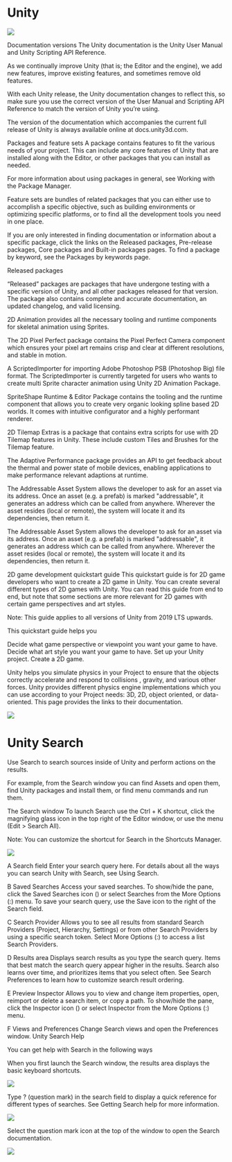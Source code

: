 # Unity

![](PrefabsIntroScene.png)

Documentation versions
The Unity documentation is the Unity User Manual and Unity Scripting API Reference.

As we continually improve Unity (that is; the Editor and the engine), we add new features, improve existing features, and sometimes remove old features.

With each Unity release, the Unity documentation changes to reflect this, so make sure you use the correct version of the User Manual and Scripting API Reference to match the version of Unity you’re using.

The version of the documentation which accompanies the current full release of Unity is always available online at docs.unity3d.com.

Packages and feature sets
A package contains features to fit the various needs of your project. This can include any core features of Unity that are installed along with the Editor, or other packages that you can install as needed.

For more information about using packages in general, see Working with the Package Manager.

Feature sets are bundles of related packages that you can either use to accomplish a specific objective, such as building environments or optimizing specific platforms, or to find all the development tools you need in one place.

If you are only interested in finding documentation or information about a specific package, click the links on the Released packages, Pre-release packages, Core packages and Built-in packages
 pages. To find a package by keyword, see the Packages by keywords page.

Released packages

“Released” packages are packages that have undergone testing with a specific version of Unity, and all other packages released for that version. The package also contains complete and accurate documentation, an updated changelog, and valid licensing.

2D Animation provides all the necessary tooling and runtime components for skeletal animation using Sprites.

The 2D Pixel Perfect package contains the Pixel Perfect Camera component which ensures your pixel art remains crisp and clear at different resolutions, and stable in motion.

A ScriptedImporter for importing Adobe Photoshop PSB (Photoshop Big) file format. The ScriptedImporter is currently targeted for users who wants to create multi Sprite character animation using Unity 2D Animation Package.

SpriteShape Runtime & Editor Package contains the tooling and the runtime component that allows you to create very organic looking spline based 2D worlds. It comes with intuitive configurator and a highly performant renderer.


2D Tilemap Extras is a package that contains extra scripts for use with 2D Tilemap features in Unity. These include custom Tiles and Brushes for the Tilemap feature.

The Adaptive Performance package provides an API to get feedback about the thermal and power state of mobile devices, enabling applications to make performance relevant adaptions at runtime.

The Addressable Asset System allows the developer to ask for an asset via its address. Once an asset (e.g. a prefab) is marked "addressable", it generates an address which can be called from anywhere. Wherever the asset resides (local or remote), the system will locate it and its dependencies, then return it.

The Addressable Asset System allows the developer to ask for an asset via its address. Once an asset (e.g. a prefab) is marked "addressable", it generates an address which can be called from anywhere. Wherever the asset resides (local or remote), the system will locate it and its dependencies, then return it.

2D game development quickstart guide
This quickstart guide is for 2D game developers who want to create a 2D game in Unity. You can create several different types of 2D games with Unity. You can read this guide from end to end, but note that some sections are more relevant for 2D games with certain game perspectives and art styles.

Note: This guide applies to all versions of Unity from 2019 LTS upwards.

This quickstart guide helps you

Decide what game perspective or viewpoint you want your game to have.
Decide what art style you want your game to have.
Set up your Unity project.
Create a 2D game.

Unity helps you simulate physics in your Project to ensure that the objects correctly accelerate and respond to collisions
, gravity, and various other forces. Unity provides different physics engine implementations which you can use according to your Project needs: 3D, 2D, object oriented, or data-oriented. This page provides the links to their documentation.

![](PhysicsIntroPic.jpg)

# Unity Search

Use Search to search sources inside of Unity and perform actions on the results.

For example, from the Search window you can find Assets and open them, find Unity packages and install them, or find menu commands and run them.


The Search window
To launch Search use the Ctrl + K shortcut, click the magnifying glass icon in the top right of the Editor window, or use the menu (Edit > Search All).

Note: You can customize the shortcut for Search in the Shortcuts Manager.

![](search-window-callouts.png)

A	Search field	Enter your search query here.
For details about all the ways you can search Unity with Search, see Using Search.

B	Saved Searches	Access your saved searches. To show/hide the pane, click the Saved Searches icon () or select Searches from the More Options (:) menu.
To save your search query, use the Save icon to the right of the Search field.

C	Search Provider	Allows you to see all results from standard Search Providers (Project, Hierarchy, Settings) or from other Search Providers by using a specific search token. Select More Options (:) to access a list Search Providers.

D	Results area	Displays search results as you type the search query.
Items that best match the search query appear higher in the results. Search also learns over time, and prioritizes items that you select often. See Search Preferences to learn how to customize search result ordering.

E	Preview Inspector
Allows you to view and change item properties, open, reimport or delete a search item, or copy a path. To show/hide the pane, click the Inspector icon () or select Inspector from the More Options (:) menu.

F	Views and Preferences	Change Search views and open the Preferences window.
Unity Search Help

You can get help with Search in the following ways

When you first launch the Search window, the results area displays the basic keyboard shortcuts.

![](search-empty.png)

Type ? (question mark) in the search field to display a quick reference for different types of searches. See Getting Search help for more information.

![](search-help-ref.png)

Select the question mark icon at the top of the window to open the Search documentation.

![](search-help-button.png)
